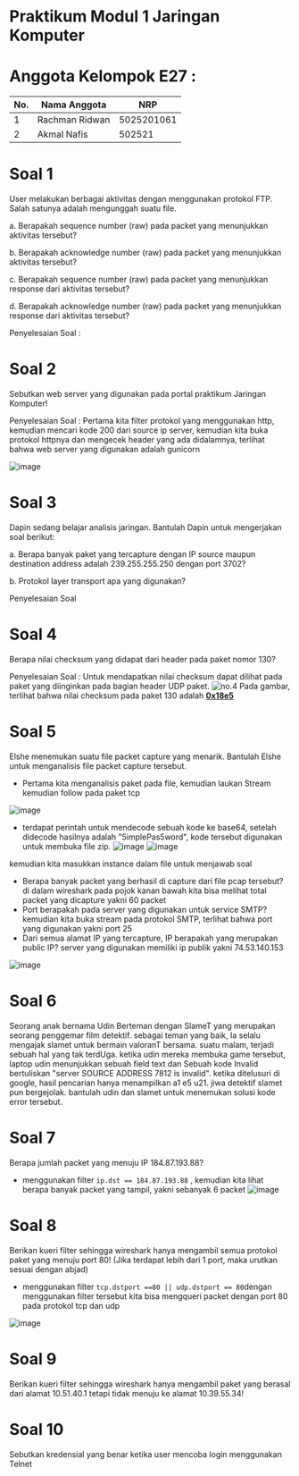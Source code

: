 # Praktikum Modul 1 Jaringan Komputer

# Anggota Kelompok E27 :
| No.  | Nama Anggota       | NRP          |
|------|--------------------|--------------|
| 1    |Rachman Ridwan           | 5025201061   |
| 2    | Akmal Nafis         | 502521   |

# Soal 1
User melakukan berbagai aktivitas dengan menggunakan protokol FTP. Salah satunya adalah mengunggah suatu file.

a. Berapakah sequence number (raw) pada packet yang menunjukkan aktivitas tersebut?

b. Berapakah acknowledge number (raw) pada packet yang menunjukkan aktivitas tersebut? 

c. Berapakah sequence number (raw) pada packet yang menunjukkan response dari aktivitas tersebut?

d. Berapakah acknowledge number (raw) pada packet yang menunjukkan response dari aktivitas tersebut?

Penyelesaian Soal :
# Soal 2
Sebutkan web server yang digunakan pada portal praktikum Jaringan Komputer!

Penyelesaian Soal : Pertama kita filter protokol yang menggunakan http, kemudian mencari kode 200 dari source ip server, kemudian kita buka protokol httpnya dan mengecek header yang ada didalamnya, terlihat bahwa web server yang digunakan adalah gunicorn

![image](https://cdn.discordapp.com/attachments/945203039034306570/1154726293619875920/image.png)

# Soal 3
Dapin sedang belajar analisis jaringan. Bantulah Dapin untuk mengerjakan soal berikut:

a. Berapa banyak paket yang tercapture dengan IP source maupun destination address adalah 239.255.255.250 dengan port 3702?

b. Protokol layer transport apa yang digunakan?

Penyelesaian Soal
# Soal 4
Berapa nilai checksum yang didapat dari header pada paket nomor 130?

Penyelesaian Soal :
Untuk mendapatkan nilai checksum dapat dilihat pada paket yang diinginkan pada bagian header UDP paket.
![no.4](./assets/soal4/no4.png)
Pada gambar, terlihat bahwa nilai checksum pada paket 130 adalah <ins>**0x18e5**<ins>
# Soal 5
Elshe menemukan suatu file packet capture yang menarik. Bantulah Elshe untuk menganalisis file packet capture tersebut.

- Pertama kita menganalisis paket pada file, kemudian laukan Stream kemudian follow pada paket tcp

![image](https://cdn.discordapp.com/attachments/945203039034306570/1154738624982700083/image.png)
- terdapat perintah untuk mendecode sebuah kode ke base64, setelah didecode hasilnya adalah "5implePas5word", kode tersebut digunakan untuk membuka file zip. 
![image](https://cdn.discordapp.com/attachments/945203039034306570/1154740343078666240/image.png)
![image](https://cdn.discordapp.com/attachments/945203039034306570/1154740609400197180/image.png)


kemudian kita masukkan instance dalam file untuk menjawab soal
- Berapa banyak packet yang berhasil di capture dari file pcap tersebut?
di dalam wireshark pada pojok kanan bawah kita bisa melihat total packet yang dicapture yakni 60 packet
- Port berapakah pada server yang digunakan untuk service SMTP?
kemudian kita buka stream pada protokol SMTP, terlihat bahwa port yang digunakan yakni port 25
- Dari semua alamat IP yang tercapture, IP berapakah yang merupakan public IP?
server yang digunakan memiliki ip publik yakni 74.53.140.153

![image](https://cdn.discordapp.com/attachments/945203039034306570/1154743021993205820/image.png)

# Soal 6
Seorang anak bernama Udin Berteman dengan SlameT yang merupakan seorang penggemar film detektif. sebagai teman yang baik, Ia selalu mengajak slamet untuk bermain valoranT bersama. suatu malam, terjadi sebuah hal yang tak terdUga. ketika udin mereka membuka game tersebut, laptop udin menunjukkan sebuah field text dan Sebuah kode Invalid bertuliskan "server SOURCE ADDRESS 7812 is invalid". ketika ditelusuri di google, hasil pencarian hanya menampilkan a1 e5 u21. jiwa detektif slamet pun bergejolak. bantulah udin dan slamet untuk menemukan solusi kode error tersebut.

# Soal 7
Berapa jumlah packet yang menuju IP 184.87.193.88?
- menggunakan filter `ip.dst == 184.87.193.88` , kemudian kita lihat berapa banyak packet yang tampil, yakni sebanyak 6 packet
![image](https://cdn.discordapp.com/attachments/945203039034306570/1154726660990570496/image.png)

# Soal 8
Berikan kueri filter sehingga wireshark hanya mengambil semua protokol paket yang menuju port 80! (Jika terdapat lebih dari 1 port, maka urutkan sesuai dengan abjad)
- menggunakan filter `tcp.dstport ==80 || udp.dstport == 80`dengan menggunakan filter tersebut kita bisa mengqueri packet dengan port 80 pada protokol tcp dan udp

![image](https://cdn.discordapp.com/attachments/945203039034306570/1154747359159386163/image.png)


# Soal 9
Berikan kueri filter sehingga wireshark hanya mengambil paket yang berasal dari alamat 10.51.40.1 tetapi tidak menuju ke alamat 10.39.55.34!

# Soal 10
Sebutkan kredensial yang benar ketika user mencoba login menggunakan Telnet
